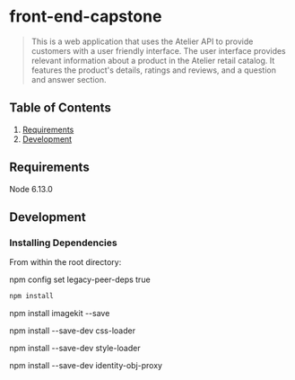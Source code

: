 # front-end-capstone

> This is a web application that uses the Atelier API to provide customers with a user friendly interface. The user interface provides relevant information about a product in the Atelier retail catalog. It features the product's details, ratings and reviews, and a question and answer section.

## Table of Contents

1. [Requirements](#requirements)
1. [Development](#development)

## Requirements

Node 6.13.0

## Development

### Installing Dependencies

From within the root directory:

npm config set legacy-peer-deps true

```sh
npm install
```
npm install imagekit --save

npm install --save-dev css-loader

npm install --save-dev style-loader

npm install --save-dev identity-obj-proxy


